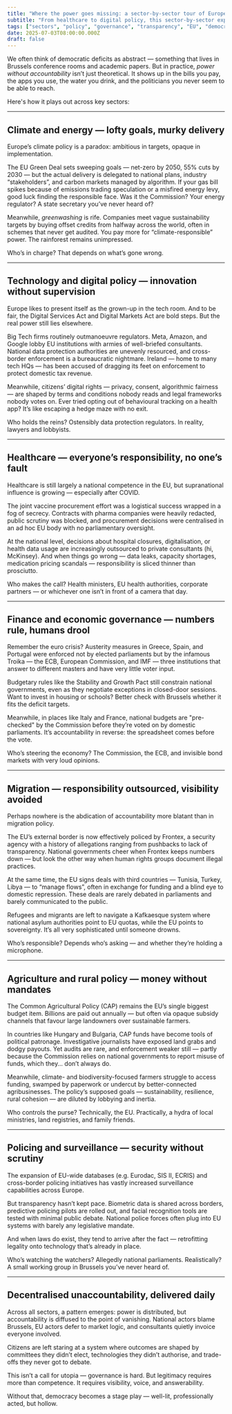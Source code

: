 ```yaml
---
title: "Where the power goes missing: a sector-by-sector tour of European unaccountability"
subtitle: "From healthcare to digital policy, this sector-by-sector exposé reveals how decisions across Europe are increasingly made without clear responsibility or democratic oversight."
tags: ["sectors", "policy", "governance", "transparency", "EU", "democracy", "public services"]
date: 2025-07-03T08:00:00.000Z
draft: false
---
```


We often think of democratic deficits as abstract — something that lives in Brussels conference rooms and academic papers. But in practice, *power without accountability* isn’t just theoretical. It shows up in the bills you pay, the apps you use, the water you drink, and the politicians you never seem to be able to reach.

Here's how it plays out across key sectors:

---

## Climate and energy — lofty goals, murky delivery

Europe’s climate policy is a paradox: ambitious in targets, opaque in implementation.

The EU Green Deal sets sweeping goals — net-zero by 2050, 55% cuts by 2030 — but the actual delivery is delegated to national plans, industry “stakeholders”, and carbon markets managed by algorithm. If your gas bill spikes because of emissions trading speculation or a misfired energy levy, good luck finding the responsible face. Was it the Commission? Your energy regulator? A state secretary you’ve never heard of?

Meanwhile, *greenwashing* is rife. Companies meet vague sustainability targets by buying offset credits from halfway across the world, often in schemes that never get audited. You pay more for “climate-responsible” power. The rainforest remains unimpressed.

Who’s in charge? That depends on what’s gone wrong.

---

## Technology and digital policy — innovation without supervision

Europe likes to present itself as the grown-up in the tech room. And to be fair, the Digital Services Act and Digital Markets Act are bold steps. But the real power still lies elsewhere.

Big Tech firms routinely outmanoeuvre regulators. Meta, Amazon, and Google lobby EU institutions with armies of well-briefed consultants. National data protection authorities are unevenly resourced, and cross-border enforcement is a bureaucratic nightmare. Ireland — home to many tech HQs — has been accused of dragging its feet on enforcement to protect domestic tax revenue.

Meanwhile, citizens’ digital rights — privacy, consent, algorithmic fairness — are shaped by terms and conditions nobody reads and legal frameworks nobody votes on. Ever tried opting out of behavioural tracking on a health app? It’s like escaping a hedge maze with no exit.

Who holds the reins? Ostensibly data protection regulators. In reality, lawyers and lobbyists.

---

## Healthcare — everyone’s responsibility, no one’s fault

Healthcare is still largely a national competence in the EU, but supranational influence is growing — especially after COVID.

The joint vaccine procurement effort was a logistical success wrapped in a fog of secrecy. Contracts with pharma companies were heavily redacted, public scrutiny was blocked, and procurement decisions were centralised in an ad hoc EU body with no parliamentary oversight.

At the national level, decisions about hospital closures, digitalisation, or health data usage are increasingly outsourced to private consultants (hi, McKinsey). And when things go wrong — data leaks, capacity shortages, medication pricing scandals — responsibility is sliced thinner than prosciutto.

Who makes the call? Health ministers, EU health authorities, corporate partners — or whichever one isn’t in front of a camera that day.

---

## Finance and economic governance — numbers rule, humans drool

Remember the euro crisis? Austerity measures in Greece, Spain, and Portugal were enforced not by elected parliaments but by the infamous Troika — the ECB, European Commission, and IMF — three institutions that answer to different masters and have very little voter input.

Budgetary rules like the Stability and Growth Pact still constrain national governments, even as they negotiate exceptions in closed-door sessions. Want to invest in housing or schools? Better check with Brussels whether it fits the deficit targets.

Meanwhile, in places like Italy and France, national budgets are "pre-checked" by the Commission before they’re voted on by domestic parliaments. It’s accountability in reverse: the spreadsheet comes before the vote.

Who’s steering the economy? The Commission, the ECB, and invisible bond markets with very loud opinions.

---

## Migration — responsibility outsourced, visibility avoided

Perhaps nowhere is the abdication of accountability more blatant than in migration policy.

The EU’s external border is now effectively policed by Frontex, a security agency with a history of allegations ranging from pushbacks to lack of transparency. National governments cheer when Frontex keeps numbers down — but look the other way when human rights groups document illegal practices.

At the same time, the EU signs deals with third countries — Tunisia, Turkey, Libya — to “manage flows”, often in exchange for funding and a blind eye to domestic repression. These deals are rarely debated in parliaments and barely communicated to the public.

Refugees and migrants are left to navigate a Kafkaesque system where national asylum authorities point to EU quotas, while the EU points to sovereignty. It’s all very sophisticated until someone drowns.

Who’s responsible? Depends who’s asking — and whether they’re holding a microphone.

---

## Agriculture and rural policy — money without mandates

The Common Agricultural Policy (CAP) remains the EU’s single biggest budget item. Billions are paid out annually — but often via opaque subsidy channels that favour large landowners over sustainable farmers.

In countries like Hungary and Bulgaria, CAP funds have become tools of political patronage. Investigative journalists have exposed land grabs and dodgy payouts. Yet audits are rare, and enforcement weaker still — partly because the Commission relies on national governments to report misuse of funds, which they… don’t always do.

Meanwhile, climate- and biodiversity-focused farmers struggle to access funding, swamped by paperwork or undercut by better-connected agribusinesses. The policy’s supposed goals — sustainability, resilience, rural cohesion — are diluted by lobbying and inertia.

Who controls the purse? Technically, the EU. Practically, a hydra of local ministries, land registries, and family friends.

---

## Policing and surveillance — security without scrutiny

The expansion of EU-wide databases (e.g. Eurodac, SIS II, ECRIS) and cross-border policing initiatives has vastly increased surveillance capabilities across Europe.

But transparency hasn’t kept pace. Biometric data is shared across borders, predictive policing pilots are rolled out, and facial recognition tools are tested with minimal public debate. National police forces often plug into EU systems with barely any legislative mandate.

And when laws do exist, they tend to arrive after the fact — retrofitting legality onto technology that’s already in place.

Who’s watching the watchers? Allegedly national parliaments. Realistically? A small working group in Brussels you’ve never heard of.

---

## Decentralised unaccountability, delivered daily

Across all sectors, a pattern emerges: power is distributed, but accountability is diffused to the point of vanishing. National actors blame Brussels, EU actors defer to market logic, and consultants quietly invoice everyone involved.

Citizens are left staring at a system where outcomes are shaped by committees they didn’t elect, technologies they didn’t authorise, and trade-offs they never got to debate.

This isn’t a call for utopia — governance is hard. But legitimacy requires more than competence. It requires visibility, voice, and answerability.

Without that, democracy becomes a stage play — well-lit, professionally acted, but hollow.
